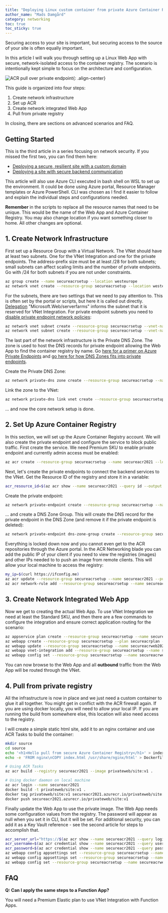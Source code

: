 ```yaml
---
title: "Deploying Linux custom container from private Azure Container Registry"
author_name: "Mads Damgård"
category: networking
toc: true
toc_sticky: true
---
```


Securing access to your site is important, but securing access to the source of your site is often equally important.

In this article I will walk you through setting up a Linux Web App with secure, network-isolated access to the container registry. The scenario is intentionally kept simple to focus on the architecture and configuration.

![ACR pull over private endpoint]({{site.baseurl}}/media/2021/07/linux-container-acr-pe.png){: .align-center}

This guide is organized into four steps:

1. Create network infrastructure
2. Set up ACR
3. Create network integrated Web App
4. Pull from private registry

In closing, there are sections on advanced scenarios and FAQ.

## Getting Started

This is the third article in a series focusing on network security. If you missed the first two, you can find them here:

- [Deploying a secure, resilient site with a custom domain](https://azure.github.io/AppService/2021/03/26/Secure-resilient-site-with-custom-domain.html)
- [Deploying a site with secure backend communication](https://azure.github.io/AppService/2021/03/26/Secure-resilient-site-with-custom-domain.html)

This article will also use Azure CLI executed in bash shell on WSL to set up the environment. It could be done using Azure portal, Resource Manager templates or Azure PowerShell. CLI was chosen as I find it easier to follow and explain the individual steps and configurations needed.

**Remember** in the scripts to replace all the resource names that need to be unique. This would be the name of the Web App and Azure Container Registry. You may also change location if you want something closer to home. All other changes are optional.

## 1. Create Network Infrastructure

First set up a Resource Group with a Virtual Network. The VNet should have at least two subnets. One for the VNet Integration and one for the private endpoints. The address-prefix size must be at least /28 for both subnets; small subnets can affect scaling limits and the number of private endpoints. Go with /24 for both subnets if you are not under constraints.

```bash
az group create --name secureacrsetup --location westeurope
az network vnet create --resource-group secureacrsetup --location westeurope --name secureacr-vnet --address-prefixes 10.0.0.0/16
```

For the subnets, there are two settings that we need to pay attention to. This is often set by the portal or scripts, but here it is called out directly. [Delegation](https://docs.microsoft.com/azure/virtual-network/subnet-delegation-overview) "Microsoft.Web/serverfarms" informs the subnet that it is reserved for VNet Integration. For private endpoint subnets you need to [disable private endpoint network policies](https://docs.microsoft.com/azure/private-link/disable-private-endpoint-network-policy):

```bash
az network vnet subnet create --resource-group secureacrsetup --vnet-name secureacr-vnet --name vnet-integration-subnet --address-prefixes 10.0.0.0/24 --delegations Microsoft.Web/serverfarms
az network vnet subnet create --resource-group secureacrsetup --vnet-name secureacr-vnet --name private-endpoint-subnet --address-prefixes 10.0.1.0/24 --disable-private-endpoint-network-policies
```

The last part of the network infrastructure is the Private DNS Zone. The zone is used to host the DNS records for private endpoint allowing the Web App to find the container registry by name. Go [here for a primer on Azure Private Endpoints](https://docs.microsoft.com/azure/private-link/private-endpoint-overview) and [go here for how DNS Zones fits into private endpoints](https://docs.microsoft.com/azure/private-link/private-endpoint-dns).

Create the Private DNS Zone:

```bash
az network private-dns zone create --resource-group secureacrsetup --name privatelink.azurecr.io
```

Link the zone to the VNet:

```bash
az network private-dns link vnet create --resource-group secureacrsetup --name acr-zonelink --zone-name privatelink.azurecr.io --virtual-network secureacr-vnet --registration-enabled false
```

... and now the core network setup is done.

## 2. Set Up Azure Container Registry

In this section, we will set up the Azure Container Registry account. We will also create the private endpoint and configure the service to block public traffic. First create the service. We need Premium SKU to enable private endpoint and currently admin access must be enabled:

```bash
az acr create --resource-group secureacrsetup --name secureacr2021 --location westeurope --sku Premium --admin-enabled --public-network-enabled false
```

Next, let's create the private endpoints to connect the backend services to the VNet. Get the Resource ID of the registry and store it in a variable:

```bash
acr_resource_id=$(az acr show --name secureacr2021 --query id --output tsv)
```

Create the private endpoint:

```bash
az network private-endpoint create --resource-group secureacrsetup --name secureacr-pe --location westeurope --connection-name secureacr-pc --private-connection-resource-id $acr_resource_id --group-id registry --vnet-name secureacr-vnet --subnet private-endpoint-subnet
```

... and create a DNS Zone Group. This will create the DNS record for the private endpoint in the DNS Zone (and remove it if the private endpoint is deleted):

```bash
az network private-endpoint dns-zone-group create --resource-group secureacrsetup --endpoint-name secureacr-pe --name secureacr-zg --private-dns-zone privatelink.azurecr.io --zone-name privatelink.azurecr.io
```

Everything is locked down now and you cannot even get to the ACR repositories through the Azure portal. In the ACR Networking blade you can add the public IP of your client if you need to view the registries (images) and other IPs needed to to push an image from remote clients. This will allow your local machine to access the registry:

```bash
my_ip=$(curl https://ifconfig.me)
az acr update --resource-group secureacrsetup --name secureacr2021 --public-network-enabled --default-action Deny
az acr network-rule add --resource-group secureacrsetup --name secureacr2021 --ip-address $my_ip
```

## 3. Create Network Integrated Web App

Now we get to creating the actual Web App. To use VNet Integration we need at least the Standard SKU, and then there are a few commands to configure the integration and ensure correct application routing for the scenario:

```bash
az appservice plan create --resource-group secureacrsetup --name secureacrplan --sku P1V3 --is-linux
az webapp create --resource-group secureacrsetup --plan secureacrplan --name secureacrweb2021 --deployment-container-image-name 'mcr.microsoft.com/appsvc/staticsite:latest'
az webapp update --resource-group secureacrsetup --name secureacrweb2021 --https-only
az webapp vnet-integration add --resource-group secureacrsetup --name secureacrweb2021 --vnet secureacr-vnet --subnet vnet-integration-subnet
az webapp config set --resource-group secureacrsetup --name secureacrweb2021 --generic-configurations '{"vnetRouteAllEnabled": true}'
```

You can now browse to the Web App and all **outbound** traffic from the Web App will be routed through the VNet.

## 4. Pull from private registry

All the infrastructure is now in place and we just need a custom container to glue it all together. You might get in conflict with the ACR firewall again. If you are using docker locally, you will need to allow your local IP. If you are running the build from somewhere else, this location will also need access to the registry.

I will create a simple static html site, add it to an nginx container and use ACR Tasks to build the container:

```bash
mkdir source
cd source
echo '<h1>Hello pull from secure Azure Container Registry</h1>' > index.html
echo -e 'FROM nginx\nCOPY index.html /usr/share/nginx/html' > Dockerfile

# Using ACR Tasks
az acr build --registry secureacr2021 --image privateweb/site:v1 .

# Using docker daemon on local machine
az acr login --name secureacr2021
docker build -t privateweb/site:v1 .
docker tag privateweb/site:v1 secureacr2021.azurecr.io/privateweb/site:v1
docker push secureacr2021.azurecr.io/privateweb/site:v1
```

Finally update the Web App to use the private image. The Web App needs some configuration values from the registry. The password will appear as null when you set it in CLI, but it will be set. For additional security, you can add it as a Key Vault reference - see the second article for steps to accomplish that.

```bash
acr_server_url="https://$(az acr show --name secureacr2021 --query loginServer --output tsv)"
acr_username=$(az acr credential show --name secureacr2021 --query username --output tsv)
acr_password=$(az acr credential show --name secureacr2021 --query passwords[0].value --output tsv)
az webapp config appsettings set --resource-group secureacrsetup --name secureacrweb2021 --settings DOCKER_REGISTRY_SERVER_URL=$acr_server_url DOCKER_REGISTRY_SERVER_USERNAME=$acr_username DOCKER_REGISTRY_SERVER_PASSWORD=$acr_password
az webapp config appsettings set --resource-group secureacrsetup --name secureacrweb2021 --settings 'WEBSITE_PULL_IMAGE_OVER_VNET=true'
az webapp config set --resource-group secureacrsetup --name secureacrweb2021 --linux-fx-version 'DOCKER|secureacr2021.azurecr.io/privateweb/site:v1'
```

## FAQ

**Q: Can I apply the same steps to a Function App?**

You will need a Premium Elastic plan to use VNet Integration with Function Apps.

